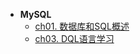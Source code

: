 * **MySQL**
    * [ch01. 数据库和SQL概述](MySQL/ch01)
    <!-- * [ch02. MySQL的安装与使用](MySQL/ch02) -->
    * [ch03. DQL语言学习](MySQL/ch03)